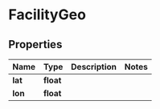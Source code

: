 # FacilityGeo

## Properties
Name | Type | Description | Notes
------------ | ------------- | ------------- | -------------
**lat** | **float** |  | 
**lon** | **float** |  | 



